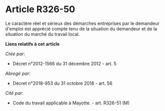 # Article R326-50

Le caractère réel et sérieux des démarches entreprises par le demandeur d'emploi est apprécié compte tenu de la situation du
demandeur et de la situation du marché du travail local.

**Liens relatifs à cet article**

_Créé par_:

  - Décret n°2012-1566 du 31 décembre 2012 - art. 5

_Abrogé par_:

  - Décret n°2018-953 du 31 octobre 2018 - art. 56

_Cité par_:

  - Code du travail applicable à Mayotte. - art. R326-51 (M)
